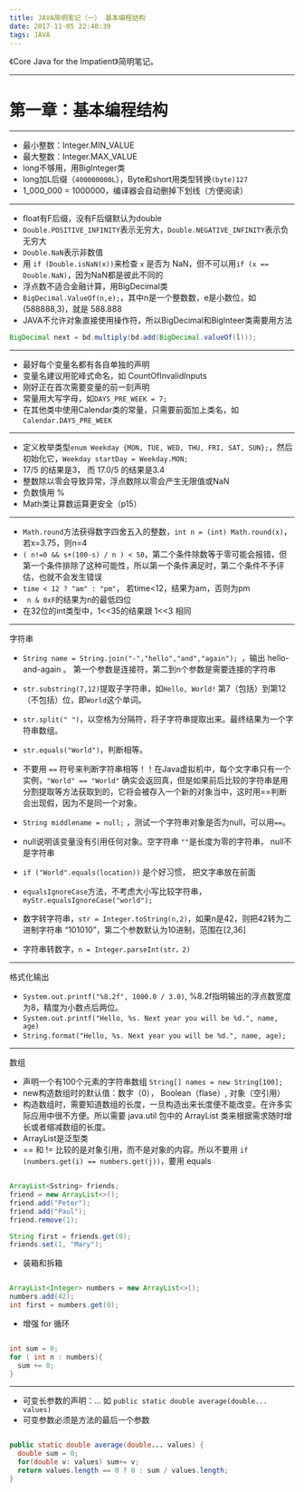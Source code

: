 ```yaml
---
title: JAVA简明笔记（一） 基本编程结构
date: 2017-11-05 22:40:39
tags: JAVA
---
```



《Core Java for the Impatient》简明笔记。

<!-- more -->

---

# 第一章：基本编程结构

---
* 最小整数：Integer.MIN_VALUE
* 最大整数：Integer.MAX_VALUE
* long不够用，用BigInteger类
* long加L后缀（`400000000L`），Byte和short用类型转换`(byte)127`
* 1_000_000 = 1000000，编译器会自动删掉下划线（方便阅读）

---

* float有F后缀，没有F后缀默认为double
* `Double.POSITIVE_INFINITY`表示无穷大，`Double.NEGATIVE_INFINITY`表示负无穷大
* `Double.NaN`表示非数值
* 用 `if (Double.isNaN(x))`来检查 `x` 是否为 NaN，但不可以用`if (x == Double.NaN)`，因为NaN都是彼此不同的
* 浮点数不适合金融计算，用BigDecimal类
* `BigDecimal.ValueOf(n,e);`，其中n是一个整数数，e是小数位，如(588888,3)，就是 588.888
* JAVA不允许对象直接使用操作符，所以BigDecimal和BigInteer类需要用方法

```java
BigDecimal next = bd.multiply(bd.add(BigDecimal.valueOf(l)));
```

---

* 最好每个变量名都有各自单独的声明
* 变量名建议用驼峰式命名，如 CountOfInvalidInputs
* 刚好正在首次需要变量的前一刻声明
* 常量用大写字母，如`DAYS_PRE_WEEK = 7;`
* 在其他类中使用Calendar类的常量，只需要前面加上类名，如`Calendar.DAYS_PRE_WEEK`

---

* 定义枚举类型`enum Weekday {MON, TUE, WED, THU, FRI, SAT, SUN};`，然后初始化它，`Weekday startDay = Weekday.MON;`
* 17/5 的结果是3， 而 17.0/5 的结果是3.4
* 整数除以零会导致异常，浮点数除以零会产生无限值或NaN
* 负数慎用 %
* Math类让算数运算更安全（p15）

---

* `Math.round`方法获得数字四舍五入的整数，`int n = (int) Math.round(x)`，若x=3.75，则n=4
* `( n!=0 && s+(100-s) / n ) < 50`，第二个条件除数等于零可能会报错，但第一个条件排除了这种可能性，所以第一个条件满足时，第二个条件不予评估，也就不会发生错误
* `time < 12 ? "am" : "pm"`， 若time<12，结果为am，否则为pm
* ` n & 0xF`的结果为n的最低四位
* 在32位的int类型中，1<<35的结果跟 1<<3 相同

---
字符串

* `String name = String.join("-","hello","and","again"); `，输出 hello-and-again 。 第一个参数是连接符，第二到n个参数是需要连接的字符串
* `str.substring(7,12)`提取子字符串，如`Hello, World!` 第7（包括）到第12（不包括）位，即`World`这个单词。
* `str.split(" ")`，以空格为分隔符，将子字符串提取出来。最终结果为一个字符串数组。
* `str.equals("World")`，判断相等。
* 不要用 `==` 符号来判断字符串相等！！在Java虚拟机中，每个文字串只有一个实例，`"World" == "World"` 确实会返回真，但是如果前后比较的字符串是用分割提取等方法获取到的，它将会被存入一个新的对象当中，这时用==判断会出现假，因为不是同一个对象。
* `String middlename = null;` ，测试一个字符串对象是否为null，可以用`==`。
* null说明该变量没有引用任何对象。空字符串 `""`是长度为零的字符串， null不是字符串

* `if ("World".equals(location))` 是个好习惯， 把文字串放在前面
* `equalsIgnoreCase`方法，不考虑大小写比较字符串，`myStr.equalsIgnoreCase("world");`
* 数字转字符串，`str = Integer.toString(n,2)`，如果n是42，则把42转为二进制字符串 “101010”，第二个参数默认为10进制，范围在[2,36]
* 字符串转数字，`n = Integer.parseInt(str，2)`

---

格式化输出

* `System.out.printf("%8.2f", 1000.0 / 3.0)`, %8.2f指明输出的浮点数宽度为8，精度为小数点后两位。
* `System.out.printf("Hello, %s. Next year you will be %d.", name, age)`
* `String.format("Hello, %s. Next year you will be %d.", name, age);`

---

数组

* 声明一个有100个元素的字符串数组 `String[] names = new String[100];`
* new构造数组时的默认值：数字（0）， Boolean（flase）, 对象（空引用）
* 构造数组时，需要知道数组的长度，一旦构造出来长度便不能改变。在许多实际应用中很不方便。所以需要 java.util 包中的 ArrayList 类来根据需求随时增长或者缩减数组的长度。
* ArrayList是泛型类
* == 和 != 比较的是对象引用，而不是对象的内容。所以不要用 `if (numbers.get(i) == numbers.get(j))`，要用 equals

```java

ArrayList<Sstring> friends;
friend = new ArrayList<>();
friend.add("Peter");
friend.add("Paul");
friend.remove(1);

String first = friends.get(0);
friends.set(1, "Mary");
```

* 装箱和拆箱

```java

ArrayList<Integer> numbers = new ArrayList<>();
numbers.add(42);
int first = numbers.get(0);

```

* 增强 for 循环

```java

int sum = 0;
for ( int n : numbers){
  sum += 0;
}

```

---

* 可变长参数的声明：... 如 `public static double average(double... values)`
* 可变参数必须是方法的最后一个参数

```java

public static double average(double... values) {
  double sum = 0;
  for(double v: values) sum+= v;
  return values.length == 0 ? 0 : sum / values.length;
}

```

